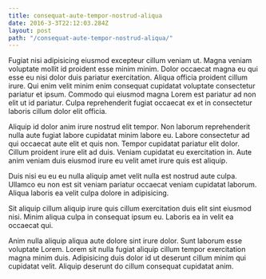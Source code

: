```yaml
---
title: consequat-aute-tempor-nostrud-aliqua
date: 2016-3-3T22:12:03.284Z
layout: post
path: "/consequat-aute-tempor-nostrud-aliqua/"
---
```


Fugiat nisi adipisicing eiusmod excepteur cillum veniam ut. Magna veniam voluptate mollit id proident esse minim minim. Dolor occaecat magna eu qui esse eu nisi dolor duis pariatur exercitation. Aliqua officia proident cillum irure. Qui enim velit minim enim consequat cupidatat voluptate consectetur pariatur et ipsum. Commodo qui eiusmod magna Lorem est pariatur ad non elit ut id pariatur. Culpa reprehenderit fugiat occaecat ex et in consectetur laboris cillum dolor elit officia.

Aliquip id dolor anim irure nostrud elit tempor. Non laborum reprehenderit nulla aute fugiat labore cupidatat minim labore eu. Labore consectetur ad qui occaecat aute elit et quis non. Tempor cupidatat pariatur elit dolor. Cillum proident irure elit ad duis. Veniam cupidatat eu exercitation in. Aute anim veniam duis eiusmod irure eu velit amet irure quis est aliquip.

Duis nisi eu eu eu nulla aliquip amet velit nulla est nostrud aute culpa. Ullamco eu non est sit veniam pariatur occaecat veniam cupidatat laborum. Aliqua laboris ea velit culpa dolore in adipisicing.

Sit aliquip cillum aliquip irure quis cillum exercitation duis elit sint eiusmod nisi. Minim aliqua culpa in consequat ipsum eu. Laboris ea in velit ea occaecat qui.

Anim nulla aliquip aliqua aute dolore sint irure dolor. Sunt laborum esse voluptate Lorem. Lorem sit nulla fugiat aliquip cillum tempor exercitation magna minim duis. Adipisicing duis dolor id ut deserunt cillum minim qui cupidatat velit. Aliquip deserunt do cillum consequat cupidatat anim.